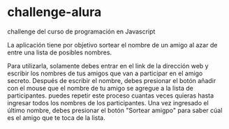 # challenge-alura
challenge del curso de programación en Javascript

La aplicación tiene por objetivo sortear el nombre de un amigo al azar de entre una lista de posibles nombres.

Para utilizarla, solamente debes entrar en el link de la dirección web y escribir los nombres de tus amigos que van a participar en el amigo secreto.
Después de escribir el nombre, debes presionar el botón añadir con el mouse que el nombre de tu amigo se agregue a la lista de participantes.
puedes repetir este proceso cuantas veces quieras hasta ingresar todos los nombres de los participantes. Una vez ingresado el último nombre, debes presionar el
botón "Sortear amigpo" para saber cúal es el amigo que te toca de la lista.

